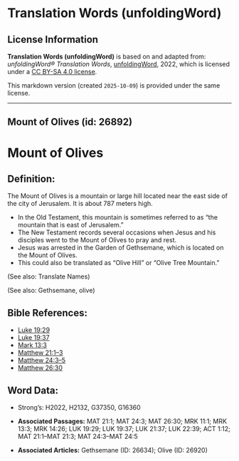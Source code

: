 # Translation Words (unfoldingWord)

## License Information

**Translation Words (unfoldingWord)** is based on and adapted from: _unfoldingWord® Translation Words_, [unfoldingWord](https://unfoldingword.org/utw), 2022, which is licensed under a [CC BY-SA 4.0 license](https://creativecommons.org/licenses/by-sa/4.0/legalcode.en).

This markdown version (created `2025-10-09`) is provided under the same license.



--------------------------------

## Mount of Olives (id: 26892)

Mount of Olives
===============

Definition:
-----------

The Mount of Olives is a mountain or large hill located near the east side of the city of Jerusalem. It is about 787 meters high.

* In the Old Testament, this mountain is sometimes referred to as “the mountain that is east of Jerusalem.”
* The New Testament records several occasions when Jesus and his disciples went to the Mount of Olives to pray and rest.
* Jesus was arrested in the Garden of Gethsemane, which is located on the Mount of Olives.
* This could also be translated as “Olive Hill” or “Olive Tree Mountain.”

(See also: Translate Names)

(See also: Gethsemane, olive)

Bible References:
-----------------

* [Luke 19:29](https://ref.ly/Luke19:29)
* [Luke 19:37](https://ref.ly/Luke19:37)
* [Mark 13:3](https://ref.ly/Mark13:3)
* [Matthew 21:1–3](https://ref.ly/Matt21:1-Matt21:3)
* [Matthew 24:3–5](https://ref.ly/Matt24:3-Matt24:5)
* [Matthew 26:30](https://ref.ly/Matt26:30)

Word Data:
----------

* Strong’s: H2022, H2132, G37350, G16360

* **Associated Passages:** MAT 21:1; MAT 24:3; MAT 26:30; MRK 11:1; MRK 13:3; MRK 14:26; LUK 19:29; LUK 19:37; LUK 21:37; LUK 22:39; ACT 1:12; MAT 21:1–MAT 21:3; MAT 24:3–MAT 24:5
* **Associated Articles:** Gethsemane (ID: 26634); Olive (ID: 26920)

